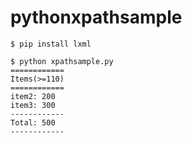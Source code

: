 # pythonxpathsample

```
$ pip install lxml
```
```
$ python xpathsample.py
============
Items(>=110)
============
item2: 200
item3: 300
------------
Total: 500
------------
```
